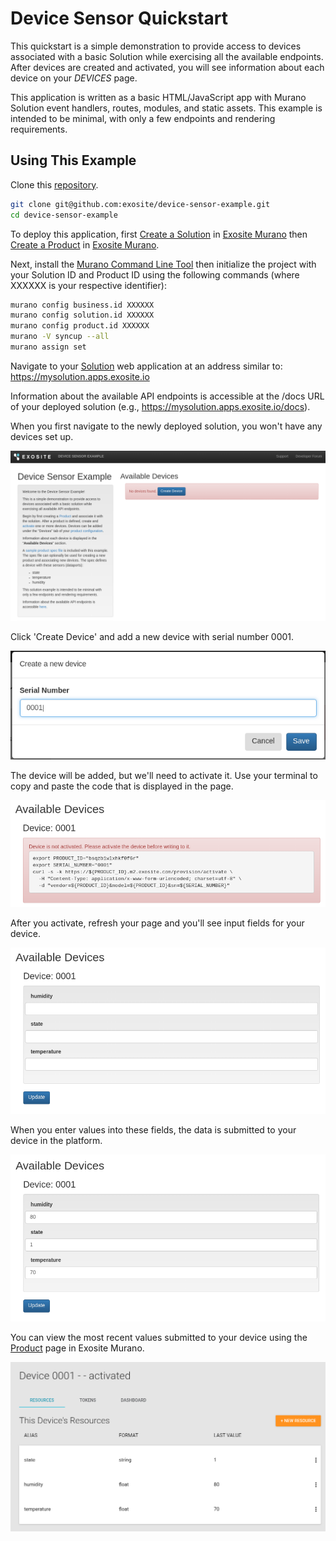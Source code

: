 # Device Sensor Quickstart

This quickstart is a simple demonstration to provide access to devices associated with a basic Solution while exercising all the available endpoints. After devices are created and activated, you will see information about each device on your *DEVICES* page.

This application is written as a basic HTML/JavaScript app with Murano Solution event handlers, routes, modules, and static assets. This example is intended to be minimal, with only a few endpoints and rendering requirements.

## Using This Example

Clone this [repository](https://github.com/exosite/device-sensor-quickstart/).

```sh
git clone git@github.com:exosite/device-sensor-example.git
cd device-sensor-example
```

To deploy this application, first [Create a Solution](http://docs.exosite.com/reference/ui/create-solution/) in [Exosite Murano](https://www.exosite.io/business/solutions) then [Create a Product](http://docs.exosite.com/reference/ui/create-product/) in [Exosite Murano](https://www.exosite.io/business/products).

Next, install the [Murano Command Line Tool](http://docs.exosite.com/development/tools/murano-cli/) then initialize the project with your Solution ID and Product ID using the following commands (where XXXXXX is your respective identifier):

```sh 
murano config business.id XXXXXX
murano config solution.id XXXXXX
murano config product.id XXXXXX
murano -V syncup --all
murano assign set
```

Navigate to your [Solution](https://www.exosite.io/business/solutions) web application at an address similar to:
https://mysolution.apps.exosite.io

Information about the available API endpoints is accessible at the /docs URL of your deployed solution (e.g., https://mysolution.apps.exosite.io/docs).

When you first navigate to the newly deployed solution, you won't have any devices set up.

![Device Sensor Initial](device-sensor-initial.png)

Click 'Create Device' and add a new device with serial number 0001.

![Device Sensor Create New Device](device-sensor-create-new-device.png)

The device will be added, but we'll need to activate it. Use your terminal to copy and paste the code that is displayed in the page.

![Device Sensor Activate Device](device-sensor-activate-device.png)

After you activate, refresh your page and you'll see input fields for your device.

![Device Sensor Activated](device-sensor-activated.png)

When you enter values into these fields, the data is submitted to your device in the platform.

![Device Sensor Input](device-sensor-input.png)

You can view the most recent values submitted to your device using the [Product](https://www.exosite.io/business/products/) page in Exosite Murano.

![Device Sensor Values](device-sensor-values.png)

